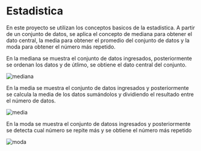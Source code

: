 # Estadistica
En este proyecto se utilizan los conceptos basicos de la estadistica. 
A partir de un conjunto de datos, se aplica el concepto de mediana para obtener el dato central, la media
para obtener el promedio del conjunto de datos y la moda para obtener el número más repetido.

En la mediana se muestra el conjunto de datos ingresados, posteriormente se ordenan los datos y de útlimo,
se obtiene el dato central del conjunto.

![mediana](https://user-images.githubusercontent.com/108247794/236167778-cbb991d7-8c27-46f5-9251-e71d0c785f65.png)

En la media se muestra el conjunto de datos ingresados y posteriormente se calcula la media de los datos sumándolos
y dividiendo el resultado entre el número de datos.

![media](https://user-images.githubusercontent.com/108247794/236167813-b545187a-8203-4228-ad86-873c892eb5e9.png)

En la moda se muestra el conjunto de datoss ingresados y posteriormente se detecta cual número se repite más y se
obtiene el número más repetido

![moda](https://user-images.githubusercontent.com/108247794/236369304-dfaefe44-4557-4059-a9dd-65324399647e.png)
